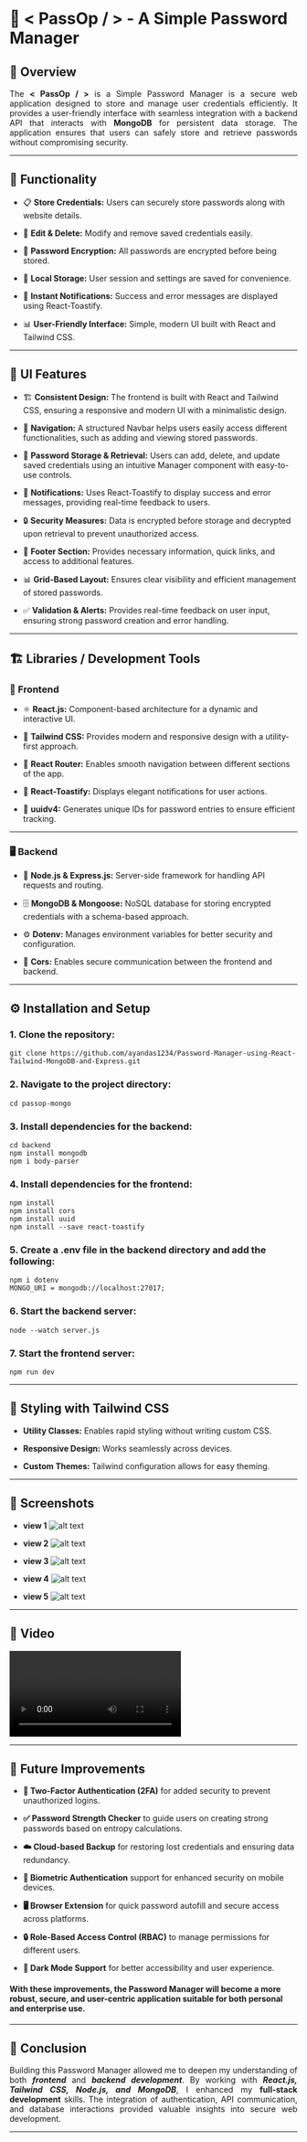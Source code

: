 # 🔐 < PassOp / > - A Simple Password Manager

## 🌟 Overview

<p align="justify">The <b>< PassOp / ></b> is a Simple Password Manager is a secure web application designed to store and manage user credentials efficiently. It provides a user-friendly interface with seamless integration with a backend API that interacts with <b>MongoDB</b> for persistent data storage. The application ensures that users can safely store and retrieve passwords without compromising security.</p>

---

## 🎯 Functionality

* 📋 **Store Credentials:** Users can securely store passwords along with website details.

* 🔄 **Edit & Delete:** Modify and remove saved credentials easily.

* 🔐 **Password Encryption:** All passwords are encrypted before being stored.

* 📂 **Local Storage:** User session and settings are saved for convenience.

* 🔔 **Instant Notifications:** Success and error messages are displayed using React-Toastify.

* 📊 **User-Friendly Interface:** Simple, modern UI built with React and Tailwind CSS.

---

## 🎨 UI Features

* 🏗 **Consistent Design:** The frontend is built with React and Tailwind CSS, ensuring a responsive and modern UI with a minimalistic design.

* 🚀 **Navigation:** A structured Navbar helps users easily access different functionalities, such as adding and viewing stored passwords.

* 🔑 **Password Storage & Retrieval:** Users can add, delete, and update saved credentials using an intuitive Manager component with easy-to-use controls.

* 🔔 **Notifications:** Uses React-Toastify to display success and error messages, providing real-time feedback to users.

* 🔒 **Security Measures:** Data is encrypted before storage and decrypted upon retrieval to prevent unauthorized access.

* 📌 **Footer Section:** Provides necessary information, quick links, and access to additional features.

* 📊 **Grid-Based Layout:** Ensures clear visibility and efficient management of stored passwords.

* ✅ **Validation & Alerts:** Provides real-time feedback on user input, ensuring strong password creation and error handling.

---

## 🏗 Libraries / Development Tools
### 🎨 Frontend
* ⚛️ **React.js:** Component-based architecture for a dynamic and interactive UI.

* 🎨 **Tailwind CSS:** Provides modern and responsive design with a utility-first approach.

* 🚏 **React Router:** Enables smooth navigation between different sections of the app.

* 🔔 **React-Toastify:** Displays elegant notifications for user actions.

* 🔢 **uuidv4:** Generates unique IDs for password entries to ensure efficient tracking.

---

### 🖥 Backend
* 🚀 **Node.js & Express.js:** Server-side framework for handling API requests and routing.

* 🗄 **MongoDB & Mongoose:** NoSQL database for storing encrypted credentials with a schema-based approach.

* ⚙️ **Dotenv:** Manages environment variables for better security and configuration.

* 🔄 **Cors:** Enables secure communication between the frontend and backend.

---

## ⚙️ Installation and Setup

### 1. Clone the repository:
```
git clone https://github.com/ayandas1234/Password-Manager-using-React-Tailwind-MongoDB-and-Express.git
```

### 2. Navigate to the project directory:
```
cd passop-mongo
```

### 3. Install dependencies for the backend:
```
cd backend
npm install mongodb
npm i body-parser
```

### 4. Install dependencies for the frontend:
```
npm install
npm install cors
npm install uuid
npm install --save react-toastify
```

### 5. Create a .env file in the backend directory and add the following:
```
npm i dotenv
MONGO_URI = mongodb://localhost:27017;
```

### 6. Start the backend server:
```
node --watch server.js
```

### 7. Start the frontend server:
```
npm run dev
```

---

## 🎨 Styling with Tailwind CSS

* **Utility Classes:** Enables rapid styling without writing custom CSS.

* **Responsive Design:** Works seamlessly across devices.

* **Custom Themes:** Tailwind configuration allows for easy theming.

---

## 📸 Screenshots
* __view 1__
![alt text](<Screenshot 2025-02-10 004408.png>)

* __view 2__
![alt text](<Screenshot 2025-02-10 004419.png>)

* __view 3__
![alt text](<Screenshot 2025-02-10 004453.png>)

* __view 4__
![alt text](<Screenshot 2025-02-10 004505.png>)

* __view 5__
![alt text](<Screenshot 2025-02-10 004522.png>)

---

## 🎥 Video

<video controls src="Frontend and Backend.mp4" title="Title"></video>

---

## 🚀 Future Improvements

* **🔐 Two-Factor Authentication (2FA)** for added security to prevent unauthorized logins.

* **✅ Password Strength Checker** to guide users on creating strong passwords based on entropy calculations.

* **☁️ Cloud-based Backup** for restoring lost credentials and ensuring data redundancy.

* **📱 Biometric Authentication** support for enhanced security on mobile devices.

* **🖥 Browser Extension** for quick password autofill and secure access across platforms.

* **🔒 Role-Based Access Control (RBAC)** to manage permissions for different users.

* **🌙 Dark Mode Support** for better accessibility and user experience.

#### With these improvements, the Password Manager will become a more robust, secure, and user-centric application suitable for both personal and enterprise use.

---

## 🎯 Conclusion

<p align="justify">Building this Password Manager allowed me to deepen my understanding of both <i><b>frontend</b></i> and <i><b>backend development</b></i>. By working with <i><b>React.js, Tailwind CSS, Node.js, and MongoDB</b></i>, I enhanced my <b>full-stack development</b> skills. The integration of authentication, API communication, and database interactions provided valuable insights into secure web development.</p>

---